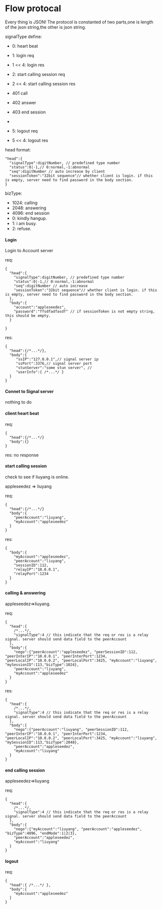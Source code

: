 Flow protocal
===
Every thing is JSON!
The protocol is constanted of two parts,one is length of the json string,the other is json string.

signalType define:

- 0: heart beat
- 1: login req
- 1 << 4: login res
- 2: start calling session req
- 2 << 4: start calling session res

- 401 call 
- 402 answer
- 403 end session
- 
- 5: logout req
- 5 << 4: logout res



head format:

    "head":{
      "signalType":digitNumber, // predefined type number
      "status":0|-1,// 0:normal,-1:abnormal
      "seq":digitNumber // auto increase by client
      "sessionToken":"32bit sequence"// whether client is login. if this is empty, server need to find password in the body section.
    }

bizType:

- 1024: calling
- 2048: answering
- 4096: end session
- 0: kindly hangup.
- 1: i am busy.
- 2: refuse.


#### Login
Login to Account server

req:

    {
      "head":{
        "signalType":digitNumber, // predefined type number
        "status":0|-1,// 0:normal,-1:abnormal
        "seq":digitNumber // auto increase 
        "sessionToken":"32bit sequence"// whether client is login. if this is empty, server need to find password in the body section.
      },
      "body":{
        "account":"appleseedez",
        "password":"ffsdfadfasdf" // if sessionToken is not empty string, this should be empty.
      }

    }

res:

    {
      "head":{/*...*/},
      "body":{
         "ssIP":"127.0.0.1",// signal server ip
         "ssPort":3376,// signal server port
         "stunServer":"some stun server", //
         "userInfo":{ /*...*/ }
      }
    }


#### Connet to Signal server

nothing to do

#### client heart beat

req:

    {
      "head":{/*...*/}
      "body":{}
    }

res: no response


#### start calling session

check to see if liuyang is online.

appleseedez => liuyang

req:

    {
      "head":{/*...*/}
      "body":{
        "peerAccount":"liuyang",
        "myAccount":"appleseedez"
      }
    }


res:

    {
      "body":{
        "myAccount":"appleseedez",
        "peerAccount":"liuyang",
        "sessionID":112,
        "relayIP":"10.0.0.1",
        "relayPort":1234
      }
    }



#### calling & answering

appleseedez=>liuyang.

req:

    {
      "head":{
        /*...*/,
        "signalType":4 // this indicate that the req or res is a relay signal. server should send data field to the peerAccount
      },
      "body":{
        "nego":{"peerAccount":"appleseedez", "peerSessionID":112, "peerInterIP":"10.0.0.1", "peerInterPort":1234, "peerLocalIP":"10.0.0.2", "peerLocalPort":3425, "myAccount":"liuyang", "mySessionID":113,"bizType":1024},
        "peerAccount":"liuyang",
        "myAccount":"appleseedez"
      }
    }


res:

    {
      "head":{
        /*...*/,
        "signalType":4 // this indicate that the req or res is a relay signal. server should send data field to the peerAccount
      },
      "body":{
        "nego":{"peerAccount":"liuyang", "peerSessionID":112, "peerInterIP":"10.0.0.1", "peerInterPort":1234, "peerLocalIP":"10.0.0.2", "peerLocalPort":3425, "myAccount":"liuyang", "mySessionID":113,"bizType":2048},
        "peerAccount":"appleseedez",
        "myAccount":"liuyang"
      }
    }


#### end calling session

appleseedez=>liuyang

req:

    {
      "head":{
        /*...*/,
        "signalType":4 // this indicate that the req or res is a relay signal. server should send data field to the peerAccount
      },
      "body":{
        "nego":{"myAccount":"liuyang", "peerAccount":"appleseedez", "bizType":4096, "endMode":1|2|3},
        "peerAccount":"appleseedez",
        "myAccount":"liuyang"
      }
    }


#### logout

req:

    {
      "head":{ /*...*/ },
      "body":{
        "myAccount":"appleseedez"
      }
    }
